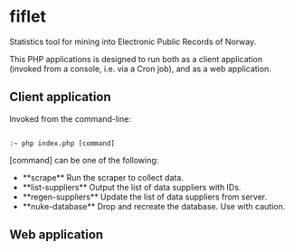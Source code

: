 # fiflet
Statistics tool for mining into Electronic Public Records of Norway.

This PHP applications is designed to run both as a client application (invoked
from a console, i.e. via a Cron job), and as a web application.

## Client application
Invoked from the command-line:

<code>
:~ php index.php [command]
</code>

[command] can be one of the following:

<ul>
  <li>**scrape** Run the scraper to collect data.</li>
  <li>**list-suppliers** Output the list of data suppliers with IDs.</li>
  <li>**regen-suppliers** Update the list of data suppliers from server.</li>
  <li>**nuke-database** Drop and recreate the database. Use with caution.</li>
</ul>

## Web application
